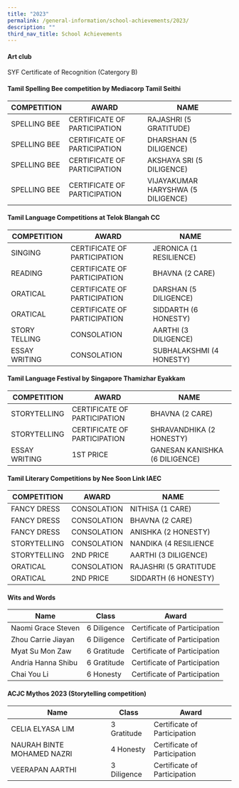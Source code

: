 ```yaml
---
title: "2023"
permalink: /general-information/school-achievements/2023/
description: ""
third_nav_title: School Achievements
---
```

#### Art club
SYF Certificate of Recognition (Catergory B)


#### Tamil Spelling Bee competition by Mediacorp Tamil Seithi

| COMPETITION | AWARD | NAME |
| -------- | -------- | -------- |
| SPELLING BEE     |  CERTIFICATE OF PARTICIPATION    | RAJASHRI (5 GRATITUDE)    |
| SPELLING BEE     |  CERTIFICATE OF PARTICIPATION    | DHARSHAN (5 DILIGENCE)    |
| SPELLING BEE     |  CERTIFICATE OF PARTICIPATION    | AKSHAYA SRI (5 DILIGENCE)    |
| SPELLING BEE     |  CERTIFICATE OF PARTICIPATION    | VIJAYAKUMAR HARYSHWA (5 DILIGENCE)    |


#### Tamil Language Competitions at Telok Blangah CC

| COMPETITION | AWARD | NAME |
| -------- | -------- | -------- |
| SINGING     |  CERTIFICATE OF PARTICIPATION    | JERONICA (1 RESILIENCE)    |
| READING     |  CERTIFICATE OF PARTICIPATION    |   BHAVNA (2 CARE)    |
| ORATICAL     |  CERTIFICATE OF PARTICIPATION    | DARSHAN (5 DILIGENCE)    |
| ORATICAL     |  CERTIFICATE OF PARTICIPATION    | SIDDARTH (6 HONESTY)    |
| STORY TELLING     |  CONSOLATION    | AARTHI (3 DILIGENCE)    |
| ESSAY WRITING     |  CONSOLATION    | SUBHALAKSHMI (4 HONESTY)    |

#### Tamil Language Festival by Singapore Thamizhar Eyakkam

| COMPETITION | AWARD | NAME |
| -------- | -------- | -------- |
| STORYTELLING     |  CERTIFICATE OF PARTICIPATION    | BHAVNA (2 CARE)   |
| STORYTELLING     |  CERTIFICATE OF PARTICIPATION    | SHRAVANDHIKA (2 HONESTY)    |
| ESSAY WRITING     |  1ST PRICE    | GANESAN KANISHKA (6 DILIGENCE)    |


#### Tamil Literary Competitions by Nee Soon Link IAEC

| COMPETITION | AWARD | NAME |
| -------- | -------- | -------- |
| FANCY DRESS     |  CONSOLATION    | NITHISA (1 CARE)   |
| FANCY DRESS     |  CONSOLATION    | BHAVNA (2 CARE)    |
| FANCY DRESS     |  CONSOLATION    | ANISHKA (2 HONESTY)    |
| STORYTELLING     |  CONSOLATION    | NANDIKA (4 RESILIENCE   |
| STORYTELLING     |  2ND PRICE    | AARTHI (3 DILIGENCE)    |
| ORATICAL     |  CONSOLATION    | RAJASHRI (5 GRATITUDE    |
| ORATICAL     |  2ND PRICE    | SIDDARTH (6 HONESTY)    |



#### Wits and Words




| Name | Class | Award |
| -------- | -------- | -------- |
| Naomi Grace Steven     | 6 Diligence     | Certificate of Participation     |
| Zhou Carrie Jiayan     | 6 Diligence     | Certificate of Participation     |
| Myat Su Mon Zaw     | 6 Gratitude     | Certificate of Participation     |
| Andria Hanna Shibu     | 6 Gratitude     | Certificate of Participation     |
| Chai You Li     | 6 Honesty     | Certificate of Participation     |

#### ACJC Mythos 2023 (Storytelling competition)

| Name | Class | Award |
| -------- | -------- | -------- |
| CELIA ELYASA LIM     | 3 Gratitude     | Certificate of Participation     |
| NAURAH BINTE MOHAMED NAZRI    | 4 Honesty     | Certificate of Participation     |
| VEERAPAN AARTHI     | 3 Diligence     | Certificate of Participation     |

